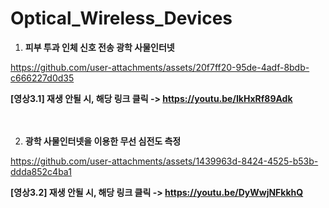 # Optical_Wireless_Devices

1. **피부 투과 인체 신호 전송 광학 사물인터넷**

https://github.com/user-attachments/assets/20f7ff20-95de-4adf-8bdb-c666227d0d35

**[영상3.1] 재생 안될 시, 해당 링크 클릭 -> https://youtu.be/IkHxRf89Adk**
<br>
<br>
<br>

2. **광학 사물인터넷을 이용한 무선 심전도 측정**

https://github.com/user-attachments/assets/1439963d-8424-4525-b53b-ddda852c4ba1

**[영상3.2] 재생 안될 시, 해당 링크 클릭 -> https://youtu.be/DyWwjNFkkhQ**
